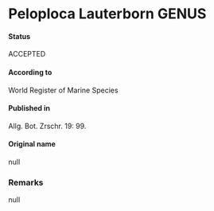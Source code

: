 Peloploca Lauterborn GENUS
=======

#### Status
ACCEPTED

#### According to
World Register of Marine Species

#### Published in
Allg. Bot. Zrschr. 19: 99.

#### Original name
null

### Remarks
null